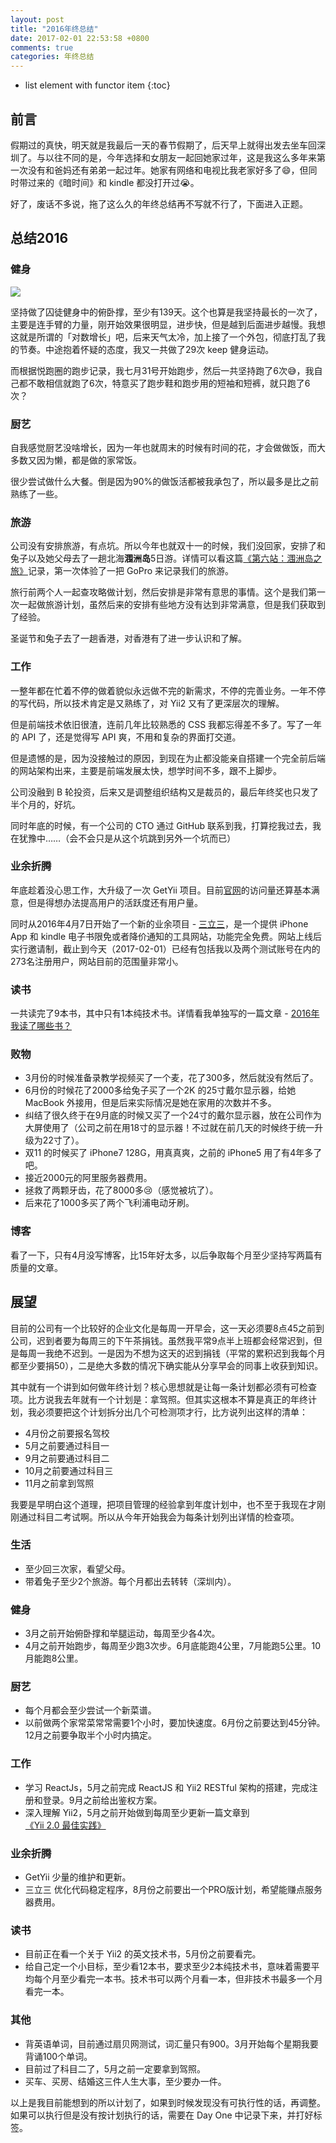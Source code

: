 ```yaml
---
layout: post
title: "2016年终总结"
date: 2017-02-01 22:53:58 +0800
comments: true
categories: 年终总结
---
```

* list element with functor item
{:toc}

## 前言

假期过的真快，明天就是我最后一天的春节假期了，后天早上就得出发去坐车回深圳了。与以往不同的是，今年选择和女朋友一起回她家过年，这是我这么多年来第一次没有和爸妈还有弟弟一起过年。她家有网络和电视比我老家好多了😄，但同时带过来的《暗时间》和 kindle 都没打开过😭。

好了，废话不多说，拖了这么久的年终总结再不写就不行了，下面进入正题。

## 总结2016

<!--more-->

### 健身

![](https://blog-1251237404.cos.ap-guangzhou.myqcloud.com/20190424162744.png)

坚持做了囚徒健身中的俯卧撑，至少有139天。这个也算是我坚持最长的一次了，主要是连手臂的力量，刚开始效果很明显，进步快，但是越到后面进步越慢。我想这就是所谓的「对数增长」吧，后来天气太冷，加上接了一个外包，彻底打乱了我的节奏。中途抱着怀疑的态度，我又一共做了29次 keep 健身运动。

而根据悦跑圈的跑步记录，我七月31号开始跑步，然后一共坚持跑了6次😅，我自己都不敢相信就跑了6次，特意买了跑步鞋和跑步用的短袖和短裤，就只跑了6次？

### 厨艺

自我感觉厨艺没啥增长，因为一年也就周末的时候有时间的花，才会做做饭，而大多数又因为懒，都是做的家常饭。

很少尝试做什么大餐。倒是因为90%的做饭活都被我承包了，所以最多是比之前熟练了一些。

### 旅游

公司没有安排旅游，有点坑。所以今年也就双十一的时候，我们没回家，安排了和兔子以及她父母去了一趟北海**涠洲岛**5日游。详情可以看这篇[《第六站：涠洲岛之旅》](https://blog.forecho.com/weizhou-island-trip.html)记录，第一次体验了一把 GoPro 来记录我们的旅游。

旅行前两个人一起查攻略做计划，然后安排是非常有意思的事情。这个是我们第一次一起做旅游计划，虽然后来的安排有些地方没有达到非常满意，但是我们获取到了经验。

圣诞节和兔子去了一趟香港，对香港有了进一步认识和了解。

### 工作

一整年都在忙着不停的做着貌似永远做不完的新需求，不停的完善业务。一年不停的写代码，所以技术肯定是又熟练了，对 Yii2 又有了更深层次的理解。

但是前端技术依旧很渣，连前几年比较熟悉的 CSS 我都忘得差不多了。写了一年的 API 了，还是觉得写 API 爽，不用和复杂的界面打交道。

但是遗憾的是，因为没接触过的原因，到现在为止都没能亲自搭建一个完全前后端的网站架构出来，主要是前端发展太快，想学时间不多，跟不上脚步。

公司没融到 B 轮投资，后来又是调整组织结构又是裁员的，最后年终奖也只发了半个月的，好坑。

同时年底的时候，有一个公司的 CTO 通过 GitHub 联系到我，打算挖我过去，我在犹豫中……（会不会只是从这个坑跳到另外一个坑而已）

### 业余折腾

年底趁着没心思工作，大升级了一次 GetYii 项目。目前[官网](https://getyii.com/)的访问量还算基本满意，但是得想办法提高用户的活跃度还有用户量。

同时从2016年4月7日开始了一个新的业余项目 - [三立三](https://3li3.com/)，是一个提供 iPhone App 和 kindle 电子书限免或者降价通知的工具网站，功能完全免费。网站上线后实行邀请制，截止到今天（2017-02-01）已经有包括我以及两个测试账号在内的273名注册用户，网站目前的范围量非常小。

### 读书

一共读完了9本书，其中只有1本纯技术书。详情看我单独写的一篇文章 - [2016年我读了哪些书？](/what-i-read-in-2016.html)

### 败物

- 3月份的时候准备录教学视频买了一个麦，花了300多，然后就没有然后了。
- 6月份的时候花了2000多给兔子买了一个2K 的25寸戴尔显示器，给她 MacBook 外接用，但是后来实际情况是她在家用的次数并不多。
- 纠结了很久终于在9月底的时候又买了一个24寸的戴尔显示器，放在公司作为大屏使用了（公司之前在用18寸的显示器！不过就在前几天的时候终于统一升级为22寸了）。
- 双11 的时候买了 iPhone7 128G，用真真爽，之前的 iPhone5 用了有4年多了吧。
- 接近2000元的阿里服务器费用。
- 拯救了两颗牙齿，花了8000多😢（感觉被坑了）。
- 后来花了1000多买了两个飞利浦电动牙刷。

### 博客

看了一下，只有4月没写博客，比15年好太多，以后争取每个月至少坚持写两篇有质量的文章。

## 展望

目前的公司有一个比较好的企业文化是每周一开早会，这一天必须要8点45之前到公司，迟到者要为每周三的下午茶捐钱。虽然我平常9点半上班都会经常迟到，但是每周一我绝不迟到。一是因为不想为这天的迟到捐钱（平常的累积迟到我每个月都至少要捐50），二是绝大多数的情况下确实能从分享早会的同事上收获到知识。

其中就有一个讲到如何做年终计划？核心思想就是让每一条计划都必须有可检查项。比方说我去年就有一个计划是：拿驾照。但其实这根本不算是真正的年终计划，我必须要把这个计划拆分出几个可检测项才行，比方说列出这样的清单：

- 4月份之前要报名驾校
- 5月之前要通过科目一
- 9月之前要通过科目二
- 10月之前要通过科目三
- 11月之前拿到驾照

我要是早明白这个道理，把项目管理的经验拿到年度计划中，也不至于我现在才刚刚通过科目二考试啊。所以从今年开始我会为每条计划列出详情的检查项。

### 生活

- 至少回三次家，看望父母。
- 带着兔子至少2个旅游。每个月都出去转转（深圳内）。

### 健身

- 3月之前开始俯卧撑和举腿运动，每周至少各4次。
- 4月之前开始跑步，每周至少跑3次步。6月底能跑4公里，7月能跑5公里。10月能跑8公里。

### 厨艺

- 每个月都会至少尝试一个新菜谱。
- 以前做两个家常菜常常需要1个小时，要加快速度。6月份之前要达到45分钟。12月之前要争取半个小时内搞定。

### 工作

- 学习 ReactJs，5月之前完成 ReactJS 和 Yii2 RESTful 架构的搭建，完成注册和登录。9月之前给出鉴权方案。
- 深入理解 Yii2，5月之前开始做到每周至少更新一篇文章到[《Yii 2.0 最佳实践》](https://github.com/forecho/yii2-practice-book)

### 业余折腾

- GetYii 少量的维护和更新。
- 三立三 优化代码稳定程序，8月份之前要出一个PRO版计划，希望能赚点服务器费用。

### 读书

- 目前正在看一个关于 Yii2 的英文技术书，5月份之前要看完。
- 给自己定一个小目标，至少看12本书，要求至少2本纯技术书，意味着需要平均每个月至少看完一本书。技术书可以两个月看一本，但非技术书最多一个月看完一本。

### 其他

- 背英语单词，目前通过扇贝网测试，词汇量只有900。3月开始每个星期我要背诵100个单词。
- 目前过了科目二了，5月之前一定要拿到驾照。
- 买车、买房、结婚这三件人生大事，至少要办一件。


以上是我目前能想到的所以计划了，如果到时候发现没有可执行性的话，再调整。
如果可以执行但是没有按计划执行的话，需要在 Day One 中记录下来，并打好标签。
